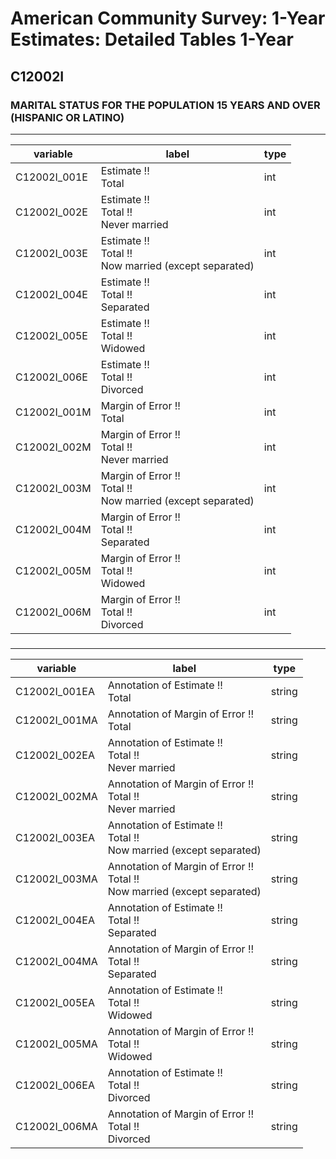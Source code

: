# American Community Survey: 1-Year Estimates: Detailed Tables 1-Year

## C12002I

### MARITAL STATUS FOR THE POPULATION 15 YEARS AND OVER (HISPANIC OR LATINO)

___

| variable | label | type |
| ----- | ----- | ----- |
| C12002I_001E | Estimate !!<br>Total | int |
| C12002I_002E | Estimate !!<br>Total !!<br>Never married | int |
| C12002I_003E | Estimate !!<br>Total !!<br>Now married (except separated) | int |
| C12002I_004E | Estimate !!<br>Total !!<br>Separated | int |
| C12002I_005E | Estimate !!<br>Total !!<br>Widowed | int |
| C12002I_006E | Estimate !!<br>Total !!<br>Divorced | int |
| C12002I_001M | Margin of Error !!<br>Total | int |
| C12002I_002M | Margin of Error !!<br>Total !!<br>Never married | int |
| C12002I_003M | Margin of Error !!<br>Total !!<br>Now married (except separated) | int |
| C12002I_004M | Margin of Error !!<br>Total !!<br>Separated | int |
| C12002I_005M | Margin of Error !!<br>Total !!<br>Widowed | int |
| C12002I_006M | Margin of Error !!<br>Total !!<br>Divorced | int |
### 

___

| variable | label | type |
| ----- | ----- | ----- |
| C12002I_001EA | Annotation of Estimate !!<br>Total | string |
| C12002I_001MA | Annotation of Margin of Error !!<br>Total | string |
| C12002I_002EA | Annotation of Estimate !!<br>Total !!<br>Never married | string |
| C12002I_002MA | Annotation of Margin of Error !!<br>Total !!<br>Never married | string |
| C12002I_003EA | Annotation of Estimate !!<br>Total !!<br>Now married (except separated) | string |
| C12002I_003MA | Annotation of Margin of Error !!<br>Total !!<br>Now married (except separated) | string |
| C12002I_004EA | Annotation of Estimate !!<br>Total !!<br>Separated | string |
| C12002I_004MA | Annotation of Margin of Error !!<br>Total !!<br>Separated | string |
| C12002I_005EA | Annotation of Estimate !!<br>Total !!<br>Widowed | string |
| C12002I_005MA | Annotation of Margin of Error !!<br>Total !!<br>Widowed | string |
| C12002I_006EA | Annotation of Estimate !!<br>Total !!<br>Divorced | string |
| C12002I_006MA | Annotation of Margin of Error !!<br>Total !!<br>Divorced | string |

